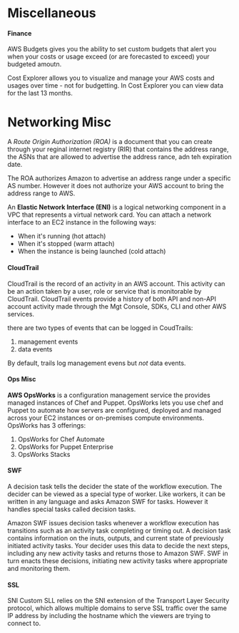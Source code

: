 # Miscellaneous

#### Finance

AWS Budgets gives you the ability to set custom budgets that alert you when your costs or usage exceed (or are forecasted to exceed) your budgeted amoutn.

Cost Explorer allows you to visualize and manage your AWS costs and usages over time - not for budgetting.
In Cost Explorer you can view data for the last 13 months.

# Networking Misc

A *Route Origin Authorization (ROA)* is a document that you can create through your reginal internet registry (RIR) that contains the address range, the ASNs that are allowed to advertise the address rance, adn teh expiration date.

The ROA authorizes Amazon to advertise an address range under a specific AS number. However it does not authorize your AWS account to bring the address range to AWS.

An **Elastic Network Interface (ENI)** is a logical networking component in a VPC that represents a virtual network card. You can attach a network interface to an EC2 instance in the following ways:
* When it's running (hot attach)
* When it's stopped (warm attach)
* When the instance is being launched (cold attach)


#### CloudTrail

CloudTrail is the record of an activity in an AWS account. This activity can be an action taken by a user, role or service that is monitorable by CloudTrail. CloudTrail events provide a history of both API and non-API account activity made through the Mgt Console, SDKs, CLI and other AWS services.

there are two types of events that can be logged in CoudTrails:
1. management events
2. data events

By default, trails log management evens but *not* data events.

#### Ops Misc

**AWS OpsWorks** is a configuration management service the provides managed instances of Chef and Puppet. OpsWorks lets you use chef and Puppet to automate how servers are configured, deployed and managed across your EC2 instances or on-premises compute environments. OpsWorks has 3 offerings:
1. OpsWorks for Chef Automate
2. OpsWorks for Puppet Enterprise
3. OpsWorks Stacks

#### SWF

A decision task tells the decider the state of the workflow execution.  The decider can be viewed as a special type of worker. Like workers, it can be written in any language and asks Amazon SWF for tasks. However it handles special tasks called decision tasks.

Amazon SWF issues decision tasks whenever a workflow execution has transitions such as an activity task completing or timing out. A decision task contains information on the inuts, outputs, and current state of previously initiated activity tasks. Your decider uses this data to decide the next steps, including any new activity tasks and returns those to Amazon SWF. SWF in turn enacts these decisions, initiating new activity tasks where appropriate and monitoring them.

#### SSL

SNI Custom SLL relies on the SNI extension of the Transport Layer Security protocol, which allows multiple domains to serve SSL traffic over the same IP address by including the hostname which the viewers are trying to connect to.
